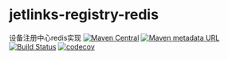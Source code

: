 # jetlinks-registry-redis
设备注册中心redis实现
[![Maven Central](https://img.shields.io/maven-central/v/org.jetlinks/jetlinks-registry-redis.svg)](http://search.maven.org/#search%7Cga%7C1%7Cjetlinks-registry-redis)
[![Maven metadata URL](https://img.shields.io/maven-metadata/v/https/oss.sonatype.org/content/repositories/snapshots/org/jetlinks/jetlinks-registry-redis/maven-metadata.xml.svg)](https://oss.sonatype.org/content/repositories/snapshots/org/jetlinks/jetlinks-registry-redis)
[![Build Status](https://travis-ci.com/jetlinks/jetlinks-registry-redis.svg?branch=master)](https://travis-ci.com/jetlinks/jetlinks-registry-redis)
[![codecov](https://codecov.io/gh/jetlinks/jetlinks-registry-redis/branch/master/graph/badge.svg)](https://codecov.io/gh/jetlinks/jetlinks-registry-redis)
